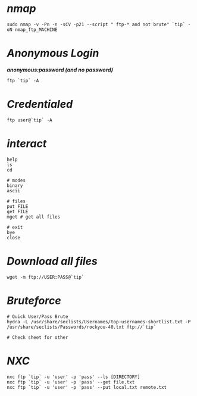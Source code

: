 # ***nmap***
```shell
sudo nmap -v -Pn -n -sCV -p21 --script " ftp-* and not brute" `tip` -oN nmap_ftp_MACHINE
```
# ***Anonymous Login***
***anonymous:password (and no password)***
```shell
ftp `tip` -A
```
# ***Credentialed***
```shell
ftp user@`tip` -A
```
# ***interact***
```shell
help
ls
cd
```

```shell
# modes
binary
ascii
```

```shell
# files
put FILE
get FILE
mget # get all files
```

```shell
# exit
bye
close
```
# ***Download all files***
```shell
wget -m ftp://USER:PASS@`tip`
```
# ***Bruteforce***
```shell
# Quick User/Pass Brute
hydra -L /usr/share/seclists/Usernames/top-usernames-shortlist.txt -P /usr/share/seclists/Passwords/rockyou-40.txt ftp://`tip`

# Check sheet for other
```
# ***NXC***
```shell
nxc ftp `tip` -u 'user' -p 'pass' --ls [DIRECTORY]
nxc ftp `tip` -u 'user' -p 'pass' --get file.txt
nxc ftp `tip` -u 'user' -p 'pass' --put local.txt remote.txt
```

